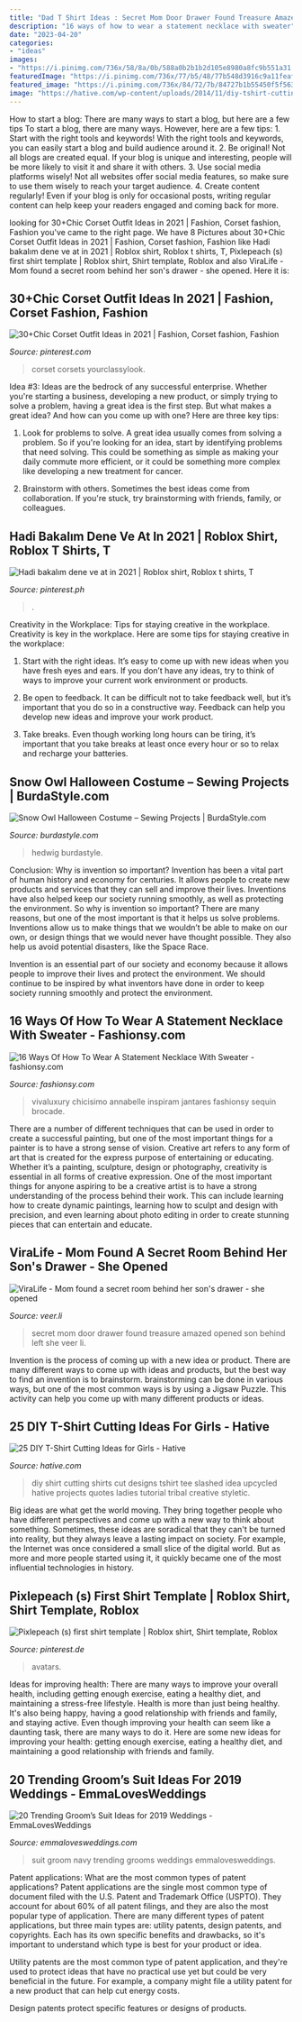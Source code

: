 ```yaml
---
title: "Dad T Shirt Ideas : Secret Mom Door Drawer Found Treasure Amazed Opened Son Behind Left She Veer Li"
description: "16 ways of how to wear a statement necklace with sweater"
date: "2023-04-20"
categories:
- "ideas"
images:
- "https://i.pinimg.com/736x/58/8a/0b/588a0b2b1b2d105e8980a8fc9b551a31.jpg"
featuredImage: "https://i.pinimg.com/736x/77/b5/48/77b548d3916c9a11feaffd52bfe7c648.jpg"
featured_image: "https://i.pinimg.com/736x/84/72/7b/84727b1b55450f5f5633034e66be8188.jpg"
image: "https://hative.com/wp-content/uploads/2014/11/diy-tshirt-cutting-ideas/3-blue-slashed-tshirt.jpg"
---
```



How to start a blog: There are many ways to start a blog, but here are a few tips
To start a blog, there are many ways. However, here are a few tips: 1. Start with the right tools and keywords! With the right tools and keywords, you can easily start a blog and build audience around it. 2. Be original! Not all blogs are created equal. If your blog is unique and interesting, people will be more likely to visit it and share it with others. 3. Use social media platforms wisely! Not all websites offer social media features, so make sure to use them wisely to reach your target audience. 4. Create content regularly! Even if your blog is only for occasional posts, writing regular content can help keep your readers engaged and coming back for more.

	

		
looking for 30+Chic Corset Outfit Ideas in 2021 | Fashion, Corset fashion, Fashion you've came to the right page. We have 8 Pictures about 30+Chic Corset Outfit Ideas in 2021 | Fashion, Corset fashion, Fashion like Hadi bakalım dene ve at in 2021 | Roblox shirt, Roblox t shirts, T, Pixlepeach (s) first shirt template | Roblox shirt, Shirt template, Roblox and also ViraLife - Mom found a secret room behind her son&#039;s drawer - she opened. Here it is:
		
    
## 30+Chic Corset Outfit Ideas In 2021 | Fashion, Corset Fashion, Fashion

<img loading=lazy src="https://i.pinimg.com/736x/77/b5/48/77b548d3916c9a11feaffd52bfe7c648.jpg" onerror="this.onerror=null;this.src='https://tse1.mm.bing.net/th?id=OIP.fHfWG8wdiHKNzP3e_9ffzgHaLH&amp;pid=15.1';" alt="30+Chic Corset Outfit Ideas in 2021 | Fashion, Corset fashion, Fashion">

_Source: pinterest.com_

>corset corsets yourclassylook. 

	

Idea #3:
Ideas are the bedrock of any successful enterprise. Whether you're starting a business, developing a new product, or simply trying to solve a problem, having a great idea is the first step.
But what makes a great idea? And how can you come up with one? Here are three key tips:

1. Look for problems to solve. A great idea usually comes from solving a problem. So if you're looking for an idea, start by identifying problems that need solving. This could be something as simple as making your daily commute more efficient, or it could be something more complex like developing a new treatment for cancer.

2. Brainstorm with others. Sometimes the best ideas come from collaboration. If you're stuck, try brainstorming with friends, family, or colleagues.

    
## Hadi Bakalım Dene Ve At In 2021 | Roblox Shirt, Roblox T Shirts, T

<img loading=lazy src="https://i.pinimg.com/736x/84/72/7b/84727b1b55450f5f5633034e66be8188.jpg" onerror="this.onerror=null;this.src='https://tse2.mm.bing.net/th?id=OIP.ZAAmCcvCi9ogOBCFxsiWqwAAAA&amp;pid=15.1';" alt="Hadi bakalım dene ve at in 2021 | Roblox shirt, Roblox t shirts, T">

_Source: pinterest.ph_

>. 

	

Creativity in the Workplace: Tips for staying creative in the workplace.
Creativity is key in the workplace. Here are some tips for staying creative in the workplace:
1. Start with the right ideas. It’s easy to come up with new ideas when you have fresh eyes and ears. If you don’t have any ideas, try to think of ways to improve your current work environment or products.

2. Be open to feedback. It can be difficult not to take feedback well, but it’s important that you do so in a constructive way. Feedback can help you develop new ideas and improve your work product.

3. Take breaks. Even though working long hours can be tiring, it’s important that you take breaks at least once every hour or so to relax and recharge your batteries.

    
## Snow Owl Halloween Costume – Sewing Projects | BurdaStyle.com

<img loading=lazy src="https://burdastyle-assets.s3.amazonaws.com/project_images/assets/000/235/350/2011_costume_original.jpg?1320602427" onerror="this.onerror=null;this.src='https://tse2.mm.bing.net/th?id=OIP.PeB9UGfDZmySs5BDHRGCmwHaNL&amp;pid=15.1';" alt="Snow Owl Halloween Costume – Sewing Projects | BurdaStyle.com">

_Source: burdastyle.com_

>hedwig burdastyle. 

	

Conclusion: Why is invention so important?
Invention has been a vital part of human history and economy for centuries. It allows people to create new products and services that they can sell and improve their lives. Inventions have also helped keep our society running smoothly, as well as protecting the environment.
So why is invention so important? There are many reasons, but one of the most important is that it helps us solve problems. Inventions allow us to make things that we wouldn’t be able to make on our own, or design things that we would never have thought possible. They also help us avoid potential disasters, like the Space Race.

 Invention is an essential part of our society and economy because it allows people to improve their lives and protect the environment. We should continue to be inspired by what inventors have done in order to keep society running smoothly and protect the environment.

    
## 16 Ways Of How To Wear A Statement Necklace With Sweater - Fashionsy.com

<img loading=lazy src="https://fashionsy.com/wp-content/uploads/2015/11/vivaluxury-2-630x945.jpg" onerror="this.onerror=null;this.src='https://tse4.mm.bing.net/th?id=OIP.YZyHTUTjFGFodPvgJHia8QHaLH&amp;pid=15.1';" alt="16 Ways Of How To Wear A Statement Necklace With Sweater - fashionsy.com">

_Source: fashionsy.com_

>vivaluxury chicisimo annabelle inspiram jantares fashionsy sequin brocade. 

	

There are a number of different techniques that can be used in order to create a successful painting, but one of the most important things for a painter is to have a strong sense of vision.
Creative art refers to any form of art that is created for the express purpose of entertaining or educating. Whether it’s a painting, sculpture, design or photography, creativity is essential in all forms of creative expression. One of the most important things for anyone aspiring to be a creative artist is to have a strong understanding of the process behind their work. This can include learning how to create dynamic paintings, learning how to sculpt and design with precision, and even learning about photo editing in order to create stunning pieces that can entertain and educate.

    
## ViraLife - Mom Found A Secret Room Behind Her Son&#039;s Drawer - She Opened

<img loading=lazy src="http://veer.li/images/1508959678-12.jpg" onerror="this.onerror=null;this.src='https://tse3.mm.bing.net/th?id=OIP.lKD6FTOTTjQwVXCKIOEiuQHaLG&amp;pid=15.1';" alt="ViraLife - Mom found a secret room behind her son&#039;s drawer - she opened">

_Source: veer.li_

>secret mom door drawer found treasure amazed opened son behind left she veer li. 

	

Invention is the process of coming up with a new idea or product. There are many different ways to come up with ideas and products, but the best way to find an invention is to brainstorm. brainstorming can be done in various ways, but one of the most common ways is by using a Jigsaw Puzzle. This activity can help you come up with many different products or ideas.

    
## 25 DIY T-Shirt Cutting Ideas For Girls - Hative

<img loading=lazy src="https://hative.com/wp-content/uploads/2014/11/diy-tshirt-cutting-ideas/3-blue-slashed-tshirt.jpg" onerror="this.onerror=null;this.src='https://tse2.mm.bing.net/th?id=OIP.E6jn1okoD14yKQy3cVxZBwHaJ4&amp;pid=15.1';" alt="25 DIY T-Shirt Cutting Ideas for Girls - Hative">

_Source: hative.com_

>diy shirt cutting shirts cut designs tshirt tee slashed idea upcycled hative projects quotes ladies tutorial tribal creative styletic. 

	

Big ideas are what get the world moving. They bring together people who have different perspectives and come up with a new way to think about something. Sometimes, these ideas are soradical that they can't be turned into reality, but they always leave a lasting impact on society. For example, the Internet was once considered a small slice of the digital world. But as more and more people started using it, it quickly became one of the most influential technologies in history.

    
## Pixlepeach (s) First Shirt Template | Roblox Shirt, Shirt Template, Roblox

<img loading=lazy src="https://i.pinimg.com/736x/58/8a/0b/588a0b2b1b2d105e8980a8fc9b551a31.jpg" onerror="this.onerror=null;this.src='https://tse3.mm.bing.net/th?id=OIP.jBir2_e9gGYrPNTNi-rgRgHaLE&amp;pid=15.1';" alt="Pixlepeach (s) first shirt template | Roblox shirt, Shirt template, Roblox">

_Source: pinterest.de_

>avatars. 

	

Ideas for improving health: There are many ways to improve your overall health, including getting enough exercise, eating a healthy diet, and maintaining a stress-free lifestyle.
Health is more than just being healthy. It's also being happy, having a good relationship with friends and family, and staying active. Even though improving your health can seem like a daunting task, there are many ways to do it. Here are some new ideas for improving your health: getting enough exercise, eating a healthy diet, and maintaining a good relationship with friends and family.

    
## 20 Trending Groom’s Suit Ideas For 2019 Weddings - EmmaLovesWeddings

<img loading=lazy src="http://emmalovesweddings.com/wp-content/uploads/2018/09/navy-blue-groom-suit-wedding-ideas.jpg" onerror="this.onerror=null;this.src='https://tse4.mm.bing.net/th?id=OIP.dpjUCMIlMlwyru3rUc6vKAHaLH&amp;pid=15.1';" alt="20 Trending Groom’s Suit Ideas for 2019 Weddings - EmmaLovesWeddings">

_Source: emmalovesweddings.com_

>suit groom navy trending grooms weddings emmalovesweddings. 

	

Patent applications: What are the most common types of patent applications?
Patent applications are the single most common type of document filed with the U.S. Patent and Trademark Office (USPTO). They account for about 60% of all patent filings, and they are also the most popular type of application.
There are many different types of patent applications, but three main types are: utility patents, design patents, and copyrights. Each has its own specific benefits and drawbacks, so it's important to understand which type is best for your product or idea.

 Utility patents are the most common type of patent application, and they're used to protect ideas that have no practical use yet but could be very beneficial in the future. For example, a company might file a utility patent for a new product that can help cut energy costs.

Design patents protect specific features or designs of products.

